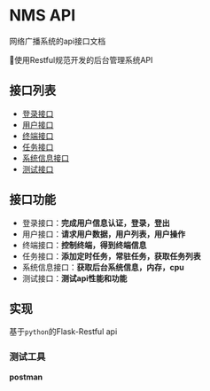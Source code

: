 # NMS API

网络广播系统的api接口文档

🔨使用Restful规范开发的后台管理系统API

## 接口列表

- [登录接口](./auth_unit.md)
- [用户接口](./user_unit.md)
- [终端接口](./media_unit.md)
- [任务接口](./task_unit.md)
- [系统信息接口](./sys_unit.md)
- [测试接口](./test_unit.md)

## 接口功能

- 登录接口：**完成用户信息认证，登录，登出**
- 用户接口：**请求用户数据，用户列表，用户操作**
- 终端接口：**控制终端，得到终端信息**
- 任务接口：**添加定时任务，常驻任务，获取任务列表**
- 系统信息接口：**获取后台系统信息，内存，cpu**
- 测试接口：**测试api性能和功能**

## 实现

基于`python`的Flask-Restful api

### 测试工具

**postman**

